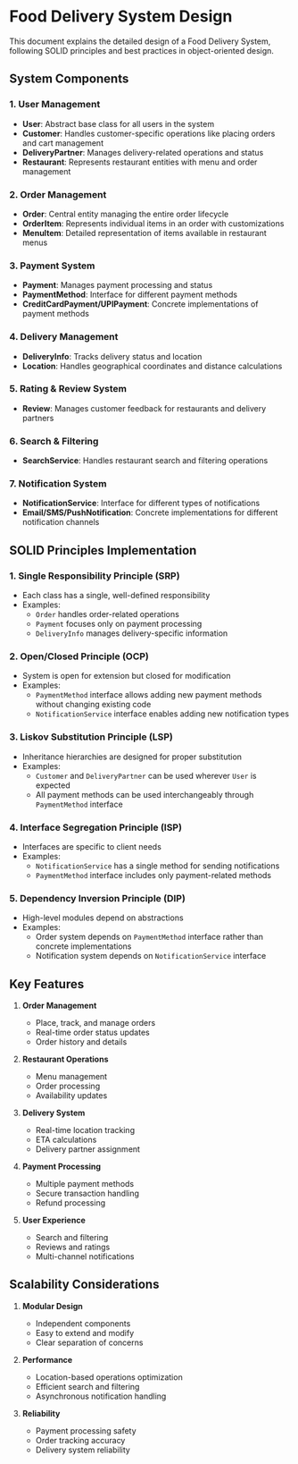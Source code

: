 # Food Delivery System Design

This document explains the detailed design of a Food Delivery System, following SOLID principles and best practices in object-oriented design.

## System Components

### 1. User Management
- **User**: Abstract base class for all users in the system
- **Customer**: Handles customer-specific operations like placing orders and cart management
- **DeliveryPartner**: Manages delivery-related operations and status
- **Restaurant**: Represents restaurant entities with menu and order management

### 2. Order Management
- **Order**: Central entity managing the entire order lifecycle
- **OrderItem**: Represents individual items in an order with customizations
- **MenuItem**: Detailed representation of items available in restaurant menus

### 3. Payment System
- **Payment**: Manages payment processing and status
- **PaymentMethod**: Interface for different payment methods
- **CreditCardPayment/UPIPayment**: Concrete implementations of payment methods

### 4. Delivery Management
- **DeliveryInfo**: Tracks delivery status and location
- **Location**: Handles geographical coordinates and distance calculations

### 5. Rating & Review System
- **Review**: Manages customer feedback for restaurants and delivery partners

### 6. Search & Filtering
- **SearchService**: Handles restaurant search and filtering operations

### 7. Notification System
- **NotificationService**: Interface for different types of notifications
- **Email/SMS/PushNotification**: Concrete implementations for different notification channels

## SOLID Principles Implementation

### 1. Single Responsibility Principle (SRP)
- Each class has a single, well-defined responsibility
- Examples:
  - `Order` handles order-related operations
  - `Payment` focuses only on payment processing
  - `DeliveryInfo` manages delivery-specific information

### 2. Open/Closed Principle (OCP)
- System is open for extension but closed for modification
- Examples:
  - `PaymentMethod` interface allows adding new payment methods without changing existing code
  - `NotificationService` interface enables adding new notification types

### 3. Liskov Substitution Principle (LSP)
- Inheritance hierarchies are designed for proper substitution
- Examples:
  - `Customer` and `DeliveryPartner` can be used wherever `User` is expected
  - All payment methods can be used interchangeably through `PaymentMethod` interface

### 4. Interface Segregation Principle (ISP)
- Interfaces are specific to client needs
- Examples:
  - `NotificationService` has a single method for sending notifications
  - `PaymentMethod` interface includes only payment-related methods

### 5. Dependency Inversion Principle (DIP)
- High-level modules depend on abstractions
- Examples:
  - Order system depends on `PaymentMethod` interface rather than concrete implementations
  - Notification system depends on `NotificationService` interface

## Key Features

1. **Order Management**
   - Place, track, and manage orders
   - Real-time order status updates
   - Order history and details

2. **Restaurant Operations**
   - Menu management
   - Order processing
   - Availability updates

3. **Delivery System**
   - Real-time location tracking
   - ETA calculations
   - Delivery partner assignment

4. **Payment Processing**
   - Multiple payment methods
   - Secure transaction handling
   - Refund processing

5. **User Experience**
   - Search and filtering
   - Reviews and ratings
   - Multi-channel notifications

## Scalability Considerations

1. **Modular Design**
   - Independent components
   - Easy to extend and modify
   - Clear separation of concerns

2. **Performance**
   - Location-based operations optimization
   - Efficient search and filtering
   - Asynchronous notification handling

3. **Reliability**
   - Payment processing safety
   - Order tracking accuracy
   - Delivery system reliability
